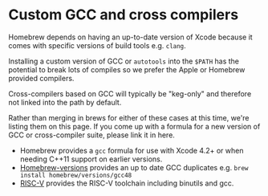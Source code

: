 # Custom GCC and cross compilers
Homebrew depends on having an up-to-date version of Xcode because it comes with
specific versions of build tools e.g. `clang`.

Installing a custom version of GCC or `autotools` into the `$PATH` has the
potential to break lots of compiles so we prefer the Apple or Homebrew provided
compilers.

Cross-compilers based on GCC will typically be "keg-only" and therefore not
linked into the path by default.

Rather than merging in brews for either of these cases at this time, we're
listing them on this page. If you come up with a formula for a new version of
GCC or cross-compiler suite, please link it in here.

* Homebrew provides a `gcc` formula for use with Xcode 4.2+ or when needing
C++11 support on earlier versions.
* [Homebrew-versions](https://github.com/homebrew/homebrew-versions) provides an
up to date GCC duplicates e.g. `brew install homebrew/versions/gcc48`
* [RISC-V](https://github.com/riscv/homebrew-riscv) provides the RISC-V
toolchain including binutils and gcc.
